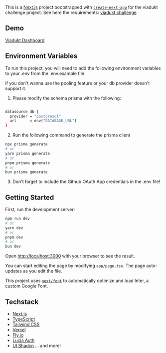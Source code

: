 This is a [Next.js](https://nextjs.org/) project bootstrapped with [`create-next-app`](https://github.com/vercel/next.js/tree/canary/packages/create-next-app) for the viadukt challenge project. See here the requirements: [viadukt challenge](https://viadukt.notion.site/Kostenkalkulation-5cd9947e0d67452bbcdbdeafead380da?pvs=4)

## Demo

[Viadukt Dashboard](https://viadukt-wild-forest-3032.fly.dev/)

## Environment Variables

To run this project, you will need to add the following environment variables to your .env from the .env.example file

if you don't wanna use the pooling feature or your db provider doesn't support it.

1. Please modify the schema prisma with the following:

```bash

datasource db {
  provider = "postgresql"
  url      = env("DATABASE_URL")
}

```

2. Run the following command to generate the prisma client

```bash
npx prisma generate
# or
yarn prisma generate
# or
pnpm prisma generate
# or
bun prisma generate
```

3. Don't forget to include the Github OAuth App credentials in the .env file!


## Getting Started

First, run the development server:

```bash
npm run dev
# or
yarn dev
# or
pnpm dev
# or
bun dev
```

Open [http://localhost:3000](http://localhost:3000) with your browser to see the result.

You can start editing the page by modifying `app/page.tsx`. The page auto-updates as you edit the file.

This project uses [`next/font`](https://nextjs.org/docs/basic-features/font-optimization) to automatically optimize and load Inter, a custom Google Font.

## Techstack

- [Next.js](https://nextjs.org/)
- [TypeScript](https://www.typescriptlang.org/)
- [Tailwind CSS](https://tailwindcss.com/)
- [Vercel](https://vercel.com/)
- [Fly.io](https://fly.io/)
- [Lucia Auth](https://lucia-auth.com/)
- [UI Shadcn](https://ui.shadcn.com/)
  ... and more!
